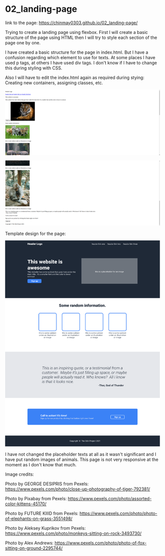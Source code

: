 # 02_landing-page

link to the page: https://chinmay0303.github.io/02_landing-page/

Trying to create a landing page using flexbox.
First I will create a basic structure of the page using HTML
then I will try to style each section of the page one by one.

I have created a basic structure for the page in index.html.
But I have a confusion regarding which element to use for texts. At some places I have used p tags, at others I have used div tags. I don't know if I have to change this during styling with CSS.

Also I will have to edit the index.html again as required during stying: Creating new containers, assigning classes, etc.

![image1](img/Screenshot_2025-01-27_22-10-30.png)

![image2](img/Screenshot_2025-01-27_22-11-09.png)

Template design for the page:

![Template Design](img/01.png)

I have not changed the placeholder texts at all as it wasn't significant and I have put random images of animals.
This page is not very responsive at the moment as I don't know that much.

Image credits:

Photo by GEORGE DESIPRIS from Pexels: https://www.pexels.com/photo/close-up-photography-of-tiger-792381/

Photo by Pixabay from Pexels: https://www.pexels.com/photo/assorted-color-kittens-45170/

Photo by FUTURE KIIID from Pexels: https://www.pexels.com/photo/photo-of-elephants-on-grass-3551498/

Photo by Aleksey Kuprikov from Pexels: https://www.pexels.com/photo/monkeys-sitting-on-rock-3493730/

Photo by Alex Andrews: https://www.pexels.com/photo/photo-of-fox-sitting-on-ground-2295744/